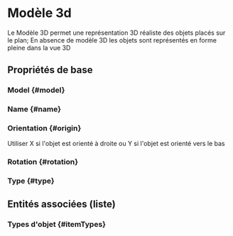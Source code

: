 # Modèle 3d
<!--- THIS FILE IS GENERATED PLEASE DO NOT EDIT IT DIRECTLY --->

Le Modèle 3D permet une représentation 3D réaliste des objets placés sur le plan; En absence de modèle 3D les objets sont représentés en forme pleine dans la vue 3D

## Propriétés de base

### Model {#model}
        

### Name {#name}
        

### Orientation {#origin}
        
Utiliser X si l'objet est orienté à droite ou Y si l'objet est orienté vers le bas
### Rotation {#rotation}
        

### Type {#type}
        




## Entités associées (liste)

### Types d'objet {#itemTypes}
        




